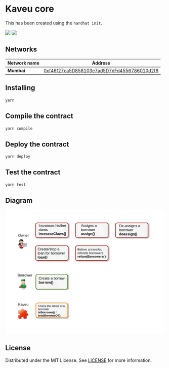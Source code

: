 # Kaveu core

This has been created using the `hardhat init`.
<p>
  <img src="https://img.shields.io/badge/Test-passing-informational?style=flat&color=green&labelColor=gray"/>
  <img src="https://img.shields.io/badge/Audit-on_going-informational?style=flat&color=orange&labelColor=gray"/>
</p>

## Networks

|Network name|Address|
|-----|-----|
|**Mumbai**|[0xf46f27ca5D858103e7ad5D7dFd4556786010d2f8](https://mumbai.polygonscan.com/address/0xf46f27ca5D858103e7ad5D7dFd4556786010d2f8#code "The contract code")|

## Installing

```bash
yarn
```

## Compile the contract

```bash
yarn compile
```

## Deploy the contract

```bash
yarn deploy
```

## Test the contract

```bash
yarn test
```

## Diagram
![diagram](kaveu_diagram_v1.png)

## License

Distributed under the MIT License. See [LICENSE](LICENSE) for more information.
